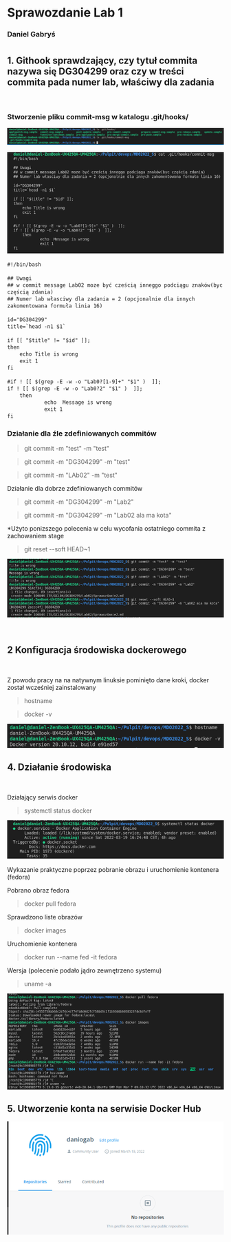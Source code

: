 # Sprawozdanie Lab 1
###  Daniel Gabryś
#


## 1. Githook sprawdzający, czy tytuł commita nazywa się DG304299 oraz czy w treści commita pada numer lab, właściwy dla zadania

</br>

### Stworzenie pliku commit-msg w katalogu .git/hooks/

![img](screen1.png)

![img](screen3.png)

```
#!/bin/bash

## Uwagi
## w commit message Lab02 moze być cześcią inneggo podciągu znaków(byc częścią zdania)
## Numer lab własciwy dla zadania = 2 (opcjonalnie dla innych zakomentowana formuła linia 16)

id="DG304299"
title=`head -n1 $1`

if [[ "$title" != "$id" ]];
then
    echo Title is wrong
    exit 1
fi

#if ! [[ $(grep -E -w -o "Lab0?[1-9]+" "$1" )  ]];
if ! [[ $(grep -E -w -o "Lab0?2" "$1" )  ]];
    then
            echo  Message is wrong
            exit 1
fi

```

### Działanie dla źle zdefiniowanych commitów
> git commit -m "test" -m "test"

> git commit -m "DG304299" -m "test"

> git commit -m "LAb02" -m "test"


  Działanie dla dobrze zdefiniowanych commitów
> git commit -m "DG304299" -m "Lab2"

> git commit -m "DG304299" -m "Lab02 ala ma kota"

  *Użyto ponizszego polecenia w celu wycofania ostatniego commita z zachowaniem stage
  >git reset --soft HEAD~1

   ![img](commits.png)
  
  </br>

## 2 Konfiguracja środowiska dockerowego

</br>

Z powodu pracy na na natywnym linuksie pominięto dane kroki, docker został wcześniej zainstalowany

>hostname

>docker -v

  ![img](screen4.png)

## 4. Działanie środowiska

</br>

Działający serwis docker
>systemctl status docker 

![img](screen6.png)

Wykazanie praktyczne poprzez pobranie obrazu i uruchomienie kontenera (fedora)

Pobrano obraz fedora
>docker pull fedora

Sprawdzono liste obrazów
>docker images

Uruchomienie kontenera
>docker run --name fed -it fedora

Wersja (polecenie podało jądro zewnętrzeno systemu)
>uname -a

![img](fedora.png)

## 5. Utworzenie konta na serwisie Docker Hub

![img](screen7.png)



  


  



  

  









  